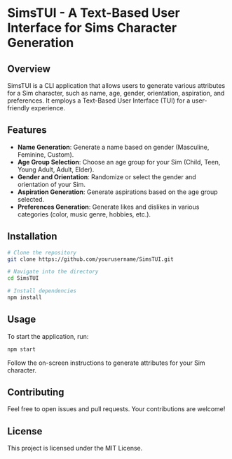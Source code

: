 
# SimsTUI - A Text-Based User Interface for Sims Character Generation

## Overview

SimsTUI is a CLI application that allows users to generate various attributes for a Sim character, such as name, age, gender, orientation, aspiration, and preferences. It employs a Text-Based User Interface (TUI) for a user-friendly experience.

## Features

- **Name Generation**: Generate a name based on gender (Masculine, Feminine, Custom).
- **Age Group Selection**: Choose an age group for your Sim (Child, Teen, Young Adult, Adult, Elder).
- **Gender and Orientation**: Randomize or select the gender and orientation of your Sim.
- **Aspiration Generation**: Generate aspirations based on the age group selected.
- **Preferences Generation**: Generate likes and dislikes in various categories (color, music genre, hobbies, etc.).

## Installation

```bash
# Clone the repository
git clone https://github.com/yourusername/SimsTUI.git

# Navigate into the directory
cd SimsTUI

# Install dependencies
npm install
```

## Usage

To start the application, run:

```bash
npm start
```

Follow the on-screen instructions to generate attributes for your Sim character.

## Contributing

Feel free to open issues and pull requests. Your contributions are welcome!

## License

This project is licensed under the MIT License.

